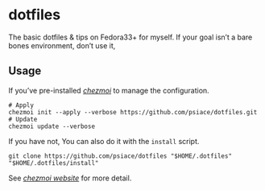 # dotfiles

The basic dotfiles & tips on Fedora33+ for myself. If your goal isn’t a bare bones environment, don’t use it,

## Usage

If you’ve pre-installed [*chezmoi*](https://github.com/twpayne/chezmoi) to manage the configuration. 

```shell
# Apply
chezmoi init --apply --verbose https://github.com/psiace/dotfiles.git
# Update
chezmoi update --verbose
```

If you have not, You can also do it with the `install` script.

```
git clone https://github.com/psiace/dotfiles "$HOME/.dotfiles"
"$HOME/.dotfiles/install"
```

See [*chezmoi website*](https://www.chezmoi.io/) for more detail.
